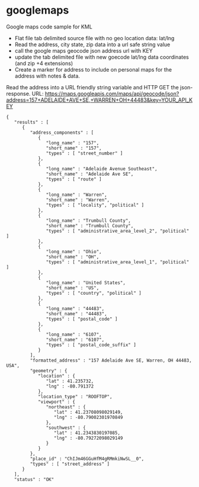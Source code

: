# googlemaps
Google maps code sample for KML 

* Flat file tab delimited source file with no geo location data: lat/lng 
* Read the address, city state, zip data into a url safe string value
* call the google maps geocode json address url with KEY 
* update the tab delimited file with new goecode lat/lng data coordinates (and zip +4 extensions) 
* Create a marker for address to include on personal maps for the address with notes & data. 


Read the address into a URL friendly string variable and HTTP GET the json-response. 
URL: 
https://maps.googleapis.com/maps/api/geocode/json?address=157+ADELAIDE+AVE+SE,+WARREN+OH+44483&key=YOUR_API_KEY
```
{
   "results" : [
      {
         "address_components" : [
            {
               "long_name" : "157",
               "short_name" : "157",
               "types" : [ "street_number" ]
            },
            {
               "long_name" : "Adelaide Avenue Southeast",
               "short_name" : "Adelaide Ave SE",
               "types" : [ "route" ]
            },
            {
               "long_name" : "Warren",
               "short_name" : "Warren",
               "types" : [ "locality", "political" ]
            },
            {
               "long_name" : "Trumbull County",
               "short_name" : "Trumbull County",
               "types" : [ "administrative_area_level_2", "political" ]
            },
            {
               "long_name" : "Ohio",
               "short_name" : "OH",
               "types" : [ "administrative_area_level_1", "political" ]
            },
            {
               "long_name" : "United States",
               "short_name" : "US",
               "types" : [ "country", "political" ]
            },
            {
               "long_name" : "44483",
               "short_name" : "44483",
               "types" : [ "postal_code" ]
            },
            {
               "long_name" : "6107",
               "short_name" : "6107",
               "types" : [ "postal_code_suffix" ]
            }
         ],
         "formatted_address" : "157 Adelaide Ave SE, Warren, OH 44483, USA",
         "geometry" : {
            "location" : {
               "lat" : 41.235732,
               "lng" : -80.791372
            },
            "location_type" : "ROOFTOP",
            "viewport" : {
               "northeast" : {
                  "lat" : 41.23708098029149,
                  "lng" : -80.79002301970849
               },
               "southwest" : {
                  "lat" : 41.2343830197085,
                  "lng" : -80.79272098029149
               }
            }
         },
         "place_id" : "ChIJm46GGuHfM4gRMmkiNwSL__0",
         "types" : [ "street_address" ]
      }
   ],
   "status" : "OK"
```
